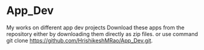 # App_Dev
My works on different app dev projects
Download these apps from the repository either by downloading them directly as zip files.
or use command 
git clone https://github.com/HrishikeshMRao/App_Dev.git. 
